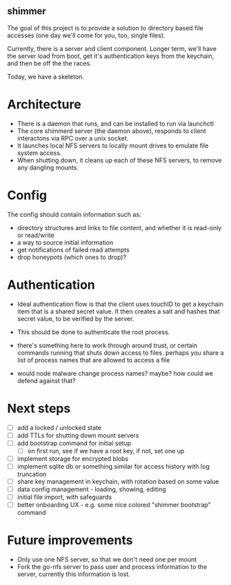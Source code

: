 shimmer
-----

The goal of this project is to provide a solution to directory based file accesses (one day we'll come for you, too, single files).

Currently, there is a server and client component. Longer term, we'll have the server load from boot, get it's authentication keys from the keychain, and then be off the the races.

Today, we have a skeleton.

# Architecture
 - There is a daemon that runs, and can be installed to run via launchctl
 - The core shimmerd server (the daemon above), responds to client interactons via RPC over a unix socket.
 - It launches local NFS servers to locally mount drives to emulate file system access.
 - When shutting down, it cleans up each of these NFS servers, to remove any dangling mounts.


# Config
The config should contain information such as:

 - directory structures and links to file content, and whether it is read-only or read/write
 - a way to source initial information
 - get notifications of failed read attempts
 - drop honeypots (which ones to drop)?


# Authentication
 - Ideal authentication flow is that the client uses touchID to get a keychain item that
 is a shared secret value. It then creates a salt and hashes that secret value, to be verified
 by the server.
 - This should be done to authenticate the root process.

 - there's something here to work through around trust, or certain commands running that shuts down
 access to files. perhaps you share a list of process names that are allowed to access a file

 - would node malware change process names? maybe? how could we defend against that?


# Next steps
 - [ ] add a locked / unlocked state
 - [ ] add TTLs for shutting down mount servers
 - [ ] add bootstrap command for initial setup
    - [ ] on first run, see if we have a root key, if not, set one up
 - [ ] implement storage for encrypted blobs
 - [ ] implement sqlite db or something similar for access history with log truncation
 - [ ] share key management in keychain, with rotation based on some value
 - [ ] data config management - loading, showing, editing
 - [ ] initial file import, with safeguards
 - [ ] better onboarding UX - e.g. some nice colored "shimmer bootstrap" command

 # Future improvements
  - Only use one NFS server, so that we don't need one per mount
  - Fork the go-nfs server to pass user and process information to the server, currently this information is lost.